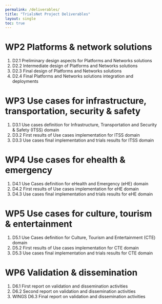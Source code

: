 ```yaml
---
permalink: /deliverables/
title: "TrialsNet Project Deliverables"
layout: single
toc: true
---
```

# WP2 Platforms & network solutions

1. D2.1 Preliminary design aspects for Platforms and Networks solutions
1. D2.2	Intermediate design of Platforms and Networks solutions
1. D2.3	Final design of Platforms and Networks solutions
1. D2.4	Final Platforms and Networks solutions integration and deployments
		
# WP3 Use cases for infrastructure, transportation, security & safety

1. D3.1 Use cases definition for Infrastructure, Transportation and Security & Safety (ITSS) domain
1. D3.2 First results of Use cases implementation for ITSS domain
1. D3.3 Use cases final implementation and trials results for ITSS domain

# WP4 Use cases for ehealth & emergency

1.	D4.1 Use Cases definition for eHealth and Emergency (eHE) domain
1.	D4.2 First results of Use cases implementation for eHE domain
1.	D4.3 Use cases final implementation and trials results for eHE domain

# WP5 Use cases for culture, tourism & entertainment

1.	D5.1 Use Cases definition for Culture, Tourism and Entertainment (CTE) domain
1.	D5.2 First results of Use cases implementation for CTE domain
1.	D5.3 Use cases final implementation and trials results for CTE domain

# WP6 Validation & dissemination 

1. D6.1 First report on validation and dissemination activities
1. D6.2 Second report on validation and dissemination activities
1. WINGS	D6.3 Final report on validation and dissemination activities
